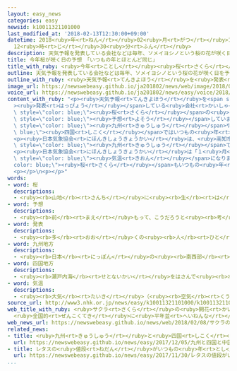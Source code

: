 ```yaml
---
layout: easy_news
categories: easy
newsid: k10011321101000
last_modified_at: '2018-02-13T12:30:00+09:00'
datetime: 2018<ruby>年<rt>ねん</rt></ruby>02<ruby>月<rt>がつ</rt></ruby>13<ruby>日<rt>にち</rt></ruby>
  12<ruby>時<rt>じ</rt></ruby>30<ruby>分<rt>ふん</rt></ruby>
description: 天気予報を発表している会社などは毎年、ソメイヨシノという桜の花が咲く日を予想しています。
title: 今年桜が咲く日の予想　「いつもの年とほとんど同じ」
title_with_ruby: <ruby>今年<rt>ことし</rt></ruby><ruby>桜<rt>さくら</rt></ruby>が<ruby>咲<rt>さ</rt></ruby>く<ruby>日<rt>ひ</rt></ruby>の<ruby>予想<rt>よそう</rt></ruby>　「いつもの<ruby>年<rt>とし</rt></ruby>とほとんど<ruby>同<rt>おな</rt></ruby>じ」
outline: 天気予報を発表している会社などは毎年、ソメイヨシノという桜の花が咲く日を予想しています。
outline_with_ruby: <ruby>天気予報<rt>てんきよほう</rt></ruby>を<ruby>発表<rt>はっぴょう</rt></ruby>している<ruby>会社<rt>かいしゃ</rt></ruby>などは<ruby>毎年<rt>まいとし</rt></ruby>、ソメイヨシノという<ruby>桜<rt>さくら</rt></ruby>の<ruby>花<rt>はな</rt></ruby>が<ruby>咲<rt>さ</rt></ruby>く<ruby>日<rt>ひ</rt></ruby>を<ruby>予想<rt>よそう</rt></ruby>しています。
image_url: https://newswebeasy.github.io/ja201802/news/web/image/2018/02/08/K10011321101_1802081717_1802081718_01_02.jpg
voice_url: https://newswebeasy.github.io/ja201802/news/easy/voice/2018/02/13/k10011321101000.mp3
content_with_ruby: "<p><ruby>天気予報<rt>てんきよほう</rt></ruby>を<span style=\"color: blue;\"\
  ><ruby>発表<rt>はっぴょう</rt></ruby></span>している<ruby>会社<rt>かいしゃ</rt></ruby>などは<ruby>毎年<rt>まいとし</rt></ruby>、ソメイヨシノという<span\
  \ style=\"color: blue;\"><ruby>桜<rt>さくら</rt></ruby></span>の<ruby>花<rt>はな</rt></ruby>が<ruby>咲<rt>さ</rt></ruby>く<ruby>日<rt>ひ</rt></ruby>を<span\
  \ style=\"color: blue;\"><ruby>予想<rt>よそう</rt></ruby></span>しています。</p>\n<p>ウェザーマップという<ruby>会社<rt>かいしゃ</rt></ruby>は、いちばん<ruby>早<rt>はや</rt></ruby>く<ruby>咲<rt>さ</rt></ruby>くのは<ruby>高知市<rt>こうちし</rt></ruby>で、３<ruby>月<rt>がつ</rt></ruby>１９<ruby>日<rt>にち</rt></ruby>ごろだと<ruby>言<rt>い</rt></ruby>っています。<span\
  \ style=\"color: blue;\"><ruby>九州<rt>きゅうしゅう</rt></ruby></span>や<span style=\"color:\
  \ blue;\"><ruby>四国<rt>しこく</rt></ruby></span>ではいつもの<ruby>年<rt>とし</rt></ruby>より<ruby>少<rt>すこ</rt></ruby>し<ruby>早<rt>はや</rt></ruby>く<ruby>咲<rt>さ</rt></ruby>く<ruby>所<rt>ところ</rt></ruby>があるかもしれませんが、ほかの<ruby>所<rt>ところ</rt></ruby>ではいつもとほとんど<ruby>同<rt>おな</rt></ruby>じだと<ruby>言<rt>い</rt></ruby>っています。</p>\n\
  <p><ruby>日本気象協会<rt>にほんきしょうきょうかい</rt></ruby>は、<ruby>高知市<rt>こうちし</rt></ruby>と<ruby>熊本市<rt>くまもとし</rt></ruby>と<ruby>宮崎<rt>みやざき</rt></ruby><ruby>市<rt>し</rt></ruby>がいちばん<ruby>早<rt>はや</rt></ruby>くて、３<ruby>月<rt>がつ</rt></ruby>２１<ruby>日<rt>にち</rt></ruby>に<ruby>咲<rt>さ</rt></ruby>くと<ruby>言<rt>い</rt></ruby>っています。<ruby>東京<rt>とうきょう</rt></ruby>と<ruby>福岡市<rt>ふくおかし</rt></ruby>は<ruby>２４日<rt>にじゅうよっか</rt></ruby>、<ruby>名古屋市<rt>なごやし</rt></ruby>が２６<ruby>日<rt>にち</rt></ruby>、<ruby>広島市<rt>ひろしまし</rt></ruby>が２７<ruby>日<rt>にち</rt></ruby>、<ruby>大阪市<rt>おおさかし</rt></ruby>が２８<ruby>日<rt>にち</rt></ruby>だと<ruby>言<rt>い</rt></ruby>っています。<span\
  \ style=\"color: blue;\"><ruby>九州<rt>きゅうしゅう</rt></ruby></span>ではいつもの<ruby>年<rt>とし</rt></ruby>より<ruby>早<rt>はや</rt></ruby>く<ruby>咲<rt>さ</rt></ruby>く<ruby>所<rt>ところ</rt></ruby>がありますが、ほかの<ruby>所<rt>ところ</rt></ruby>ではいつもとほとんど<ruby>同<rt>おな</rt></ruby>じだと<ruby>言<rt>い</rt></ruby>っています。</p>\n\
  <p><ruby>日本気象協会<rt>にほんきしょうきょうかい</rt></ruby>は「１<ruby>月<rt>がつ</rt></ruby>の<ruby>終<rt>お</rt></ruby>わりにとても<ruby>寒<rt>さむ</rt></ruby>くなりましたが、２<ruby>月<rt>がつ</rt></ruby>の<ruby>終<rt>お</rt></ruby>わりごろからは、いつもの<ruby>年<rt>とし</rt></ruby>と<ruby>同<rt>おな</rt></ruby>じぐらいの<span\
  \ style=\"color: blue;\"><ruby>気温<rt>きおん</rt></ruby></span>になります。<span style=\"\
  color: blue;\"><ruby>桜<rt>さくら</rt></ruby></span>もいつもの<ruby>年<rt>とし</rt></ruby>と<ruby>同<rt>おな</rt></ruby>じぐらいの<ruby>日<rt>ひ</rt></ruby>に<ruby>咲<rt>さ</rt></ruby>くと<ruby>思<rt>おも</rt></ruby>います」と<ruby>話<rt>はな</rt></ruby>しています。</p>\n\
  <p></p>\n<p></p>"
words:
- word: 桜
  descriptions:
  - <ruby><rb>山地</rb><rt>さんち</rt></ruby>に<ruby><rb>生</rb><rt>は</rt></ruby>え、<ruby><rb>公園</rb><rt>こうえん</rt></ruby>や<ruby><rb>庭</rb><rt>にわ</rt></ruby>にも<ruby><rb>植</rb><rt>う</rt></ruby>える<ruby><rb>木</rb><rt>き</rt></ruby>。ソメイヨシノ・シダレザクラ・ヤマザクラなど<ruby><rb>種類</rb><rt>しゅるい</rt></ruby>が<ruby><rb>多</rb><rt>おお</rt></ruby>い。<ruby><rb>春</rb><rt>はる</rt></ruby>、うすもも<ruby><rb>色</rb><rt>いろ</rt></ruby>の<ruby><rb>美</rb><rt>うつく</rt></ruby>しい<ruby><rb>花</rb><rt>はな</rt></ruby>が<ruby><rb>咲</rb><rt>さ</rt></ruby>く。<ruby><rb>日本</rb><rt>にっぽん</rt></ruby>の「<ruby><rb>国花</rb><rt>こっか</rt></ruby>」とされる。
- word: 予想
  descriptions:
  - <ruby><rb>前</rb><rt>まえ</rt></ruby>もって、こうだろうと<ruby><rb>考</rb><rt>かんが</rt></ruby>えること。または、その<ruby><rb>考</rb><rt>かんが</rt></ruby>え。
- word: 発表
  descriptions:
  - <ruby><rb>多</rb><rt>おお</rt></ruby>くの<ruby><rb>人</rb><rt>ひと</rt></ruby>に<ruby><rb>広</rb><rt>ひろ</rt></ruby>く<ruby><rb>知</rb><rt>し</rt></ruby>らせること。
- word: 九州地方
  descriptions:
  - <ruby><rb>日本</rb><rt>にっぽん</rt></ruby>の<ruby><rb>南西部</rb><rt>なんせいぶ</rt></ruby>にある<ruby><rb>地方</rb><rt>ちほう</rt></ruby>。<ruby><rb>福岡</rb><rt>ふくおか</rt></ruby>・<ruby><rb>佐賀</rb><rt>さが</rt></ruby>・<ruby><rb>長崎</rb><rt>ながさき</rt></ruby>・<ruby><rb>熊本</rb><rt>くまもと</rt></ruby>・<ruby><rb>大分</rb><rt>おおいた</rt></ruby>・<ruby><rb>宮崎</rb><rt>みやざき</rt></ruby>・<ruby><rb>鹿児島</rb><rt>かごしま</rt></ruby>・<ruby><rb>沖縄</rb><rt>おきなわ</rt></ruby>の八<ruby><rb>県</rb><rt>けん</rt></ruby>がある。
- word: 四国地方
  descriptions:
  - <ruby><rb>瀬戸内海</rb><rt>せとないかい</rt></ruby>をはさんで<ruby><rb>本州</rb><rt>ほんしゅう</rt></ruby>と<ruby><rb>向</rb><rt>む</rt></ruby>かい<ruby><rb>合</rb><rt>あ</rt></ruby>っている<ruby><rb>大</rb><rt>おお</rt></ruby>きな<ruby><rb>島</rb><rt>しま</rt></ruby>。<ruby><rb>香川</rb><rt>かがわ</rt></ruby>・<ruby><rb>高知</rb><rt>こうち</rt></ruby>・<ruby><rb>愛媛</rb><rt>えひめ</rt></ruby>・<ruby><rb>徳島</rb><rt>とくしま</rt></ruby>の四<ruby><rb>県</rb><rt>けん</rt></ruby>がある。
- word: 気温
  descriptions:
  - <ruby><rb>大気</rb><rt>たいき</rt></ruby>（<ruby><rb>空気</rb><rt>くうき</rt></ruby>）の<ruby><rb>温度</rb><rt>おんど</rt></ruby>。
source_url: http://www3.nhk.or.jp/news/easy/k10011321101000/k10011321101000.html
web_title_with_ruby: <ruby>サクラ<rt>さくら</rt></ruby>の<ruby>開花<rt>かいか</rt></ruby><ruby>予想<rt>よそう</rt></ruby>
  <ruby>全国的<rt>ぜんこくてき</rt></ruby>に<ruby>平年並<rt>へいねんな</rt></ruby>み
web_news_url: https://newswebeasy.github.io/news/web/2018/02/08/サクラの開花予想-全国的に平年並み
related_news:
- title: <ruby>九州<rt>きゅうしゅう</rt></ruby>と<ruby>四国<rt>しこく</rt></ruby>と<ruby>中国地方<rt>ちゅうごくちほう</rt></ruby>で<ruby>初雪<rt>はつゆき</rt></ruby>
  url: https://newswebeasy.github.io/news/easy/2017/12/05/九州と四国と中国地方で初雪
- title: レタスの<ruby>値段<rt>ねだん</rt></ruby>がいつもの<ruby>年<rt>とし</rt></ruby>の１．７<ruby>倍<rt>ばい</rt></ruby>　<ruby>大根<rt>だいこん</rt></ruby>と<ruby>白菜<rt>はくさい</rt></ruby>も<ruby>高<rt>たか</rt></ruby>い
  url: https://newswebeasy.github.io/news/easy/2017/11/30/レタスの値段がいつもの年の17倍-大根と白菜も高い
...
```

